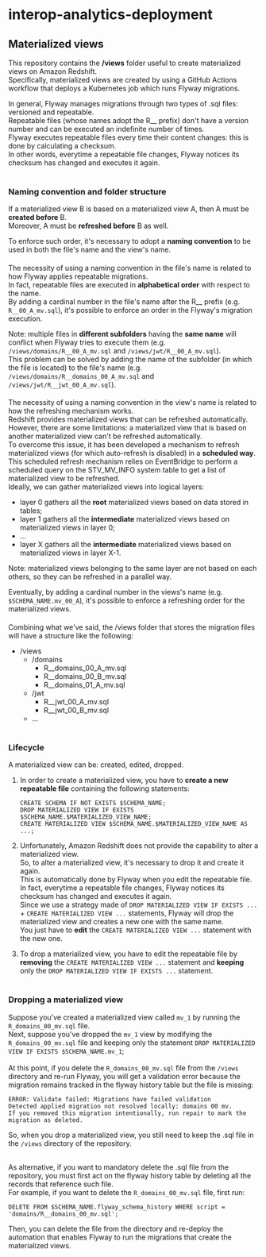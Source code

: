 # interop-analytics-deployment

## Materialized views
This repository contains the **/views** folder useful to create materialized views on Amazon Redshift.<br>
Specifically, materialized views are created by using a GitHub Actions workflow that deploys a Kubernetes job which runs Flyway migrations.<br>

In general, Flyway manages migrations through two types of .sql files: versioned and repeatable.<br>
Repeatable files (whose names adopt the R__ prefix) don't have a version number and can be executed an indefinite number of times.<br>
Flyway executes repeatable files every time their content changes: this is done by calculating a checksum.<br>
In other words, everytime a repeatable file changes, Flyway notices its checksum has changed and executes it again.<br><br>


### Naming convention and folder structure
If a materialized view B is based on a materialized view A, then A must be **created before** B.<br>
Moreover, A must be **refreshed before** B as well.<br>

To enforce such order, it's necessary to adopt a **naming convention** to be used in both the file's name and the view's name.<br>

####
The necessity of using a naming convention in the file's name is related to how Flyway applies repeatable migrations.<br>
In fact, repeatable files are executed in **alphabetical order** with respect to the name.<br>
By adding a cardinal number in the file's name after the R__ prefix (e.g. ```R__00_A_mv.sql```), it's possible to enforce an order in the Flyway's migration execution.<br>

Note: multiple files in **different subfolders** having the **same name** will conflict when Flyway tries to execute them (e.g. ```/views/domains/R__00_A_mv.sql``` and ```/views/jwt/R__00_A_mv.sql```).<br>
This problem can be solved by adding the name of the subfolder (in which the file is located) to the file's name (e.g. ```/views/domains/R__domains_00_A_mv.sql``` and ```/views/jwt/R__jwt_00_A_mv.sql```).<br>

####
The necessity of using a naming convention in the view's name is related to how the refreshing mechanism works.<br>
Redshift provides materialized views that can be refreshed automatically.<br>
However, there are some limitations: a materialized view that is based on another materialized view can't be refreshed automatically.<br>
To overcome this issue, it has been developed a mechanism to refresh materialized views (for which auto-refresh is disabled) in a **scheduled way**.<br>
This scheduled refresh mechanism relies on EventBridge to perform a scheduled query on the STV_MV_INFO system table to get a list of materialized view to be refreshed.<br>
Ideally, we can gather materialized views into logical layers:
- layer 0 gathers all the **root** materialized views based on data stored in tables;
- layer 1 gathers all the **intermediate** materialized views based on materialized views in layer 0;
- ...
- layer X gathers all the **intermediate** materialized views based on materialized views in layer X-1.

Note: materialized views belonging to the same layer are not based on each others, so they can be refreshed in a parallel way.<br>

Eventually, by adding a cardinal number in the views's name (e.g. ```$SCHEMA_NAME.mv_00_A```), it's possible to enforce a refreshing order for the materialized views.<br>

####
Combining what we've said, the /views folder that stores the migration files will have a structure like the following:
- /views
    - /domains
        - R__domains_00_A_mv.sql
        - R__domains_00_B_mv.sql
        - R__domains_01_A_mv.sql
    - /jwt
        - R__jwt_00_A_mv.sql
        - R__jwt_00_B_mv.sql
    - ...<br><br>



### Lifecycle
A materialized view can be: created, edited, dropped.<br>

1. In order to create a materialized view, you have to **create a new repeatable file** containing the following statements:<br>
    ```
    CREATE SCHEMA IF NOT EXISTS $SCHEMA_NAME;
    DROP MATERIALIZED VIEW IF EXISTS $SCHEMA_NAME.$MATERIALIZED_VIEW_NAME;
    CREATE MATERIALIZED VIEW $SCHEMA_NAME.$MATERIALIZED_VIEW_NAME AS ...;
    ```

2. Unfortunately, Amazon Redshift does not provide the capability to alter a materialized view.<br>
So, to alter a materialized view, it's necessary to drop it and create it again.<br>
This is automatically done by Flyway when you edit the repeatable file.<br>
In fact, everytime a repeatable file changes, Flyway notices its checksum has changed and executes it again.<br>
Since we use a strategy made of ```DROP MATERIALIZED VIEW IF EXISTS ...``` + ```CREATE MATERIALIZED VIEW ...``` statements, Flyway will drop the materialized view and creates a new one with the same name.<br>
You just have to **edit** the ```CREATE MATERIALIZED VIEW ...``` statement with the new one.<br>

3. To drop a materialized view, you have to edit the repeatable file by **removing** the ```CREATE MATERIALIZED VIEW ...``` statement and **keeping** only the ```DROP MATERIALIZED VIEW IF EXISTS ...``` statement.<br><br>


### Dropping a materialized view
Suppose you've created a materialized view called ```mv_1``` by running the ```R_domains_00_mv.sql``` file.<br>
Next, suppose you've dropped the ```mv_1``` view by modifying the ```R_domains_00_mv.sql``` file and keeping only the statement ```DROP MATERIALIZED VIEW IF EXISTS $SCHEMA_NAME.mv_1```;<br><br>
At this point, if you delete the ```R_domains_00_mv.sql``` file from the ```/views``` directory and re-run Flyway, you will get a validation error because the migration remains tracked in the flyway history table but the file is missing:
```
ERROR: Validate failed: Migrations have failed validation
Detected applied migration not resolved locally: domains 00 mv.
If you removed this migration intentionally, run repair to mark the migration as deleted.
```
So, when you drop a materialized view, you still need to keep the .sql file in the ```/views``` directory of the repository.<br><br>

As alternative, if you want to mandatory delete the .sql file from the repository, you must first act on the flyway history table by deleting all the records that reference such file.<br>
For example, if you want to delete the ```R_domains_00_mv.sql``` file, first run:
```
DELETE FROM $SCHEMA_NAME.flyway_schema_history WHERE script = 'domains/R__domains_00_mv.sql';
```
Then, you can delete the file from the directory and re-deploy the automation that enables Flyway to run the migrations that create the materialized views.
